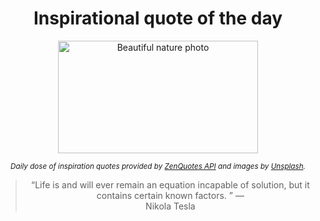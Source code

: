 
<div align="center">

# Inspirational quote of the day

<img src="./data/photo.jpeg" alt="Beautiful nature photo" width="320" height="180">

<sub><i>Daily dose of inspiration quotes provided by [ZenQuotes API](https://zenquotes.io/) and images by [Unsplash](https://unsplash.com/).</i></sub>


<blockquote>&ldquo;Life is and will ever remain an equation incapable of solution, but it contains certain known factors. &rdquo; &mdash; <footer>Nikola Tesla</footer></blockquote>

</div>
